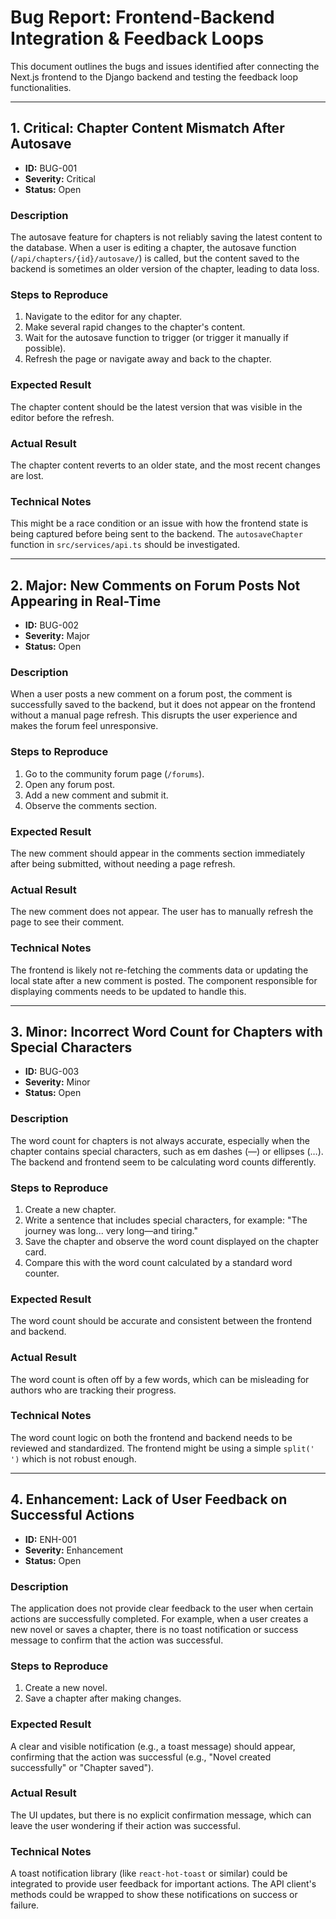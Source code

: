 # Bug Report: Frontend-Backend Integration & Feedback Loops

This document outlines the bugs and issues identified after connecting the Next.js frontend to the Django backend and testing the feedback loop functionalities.

---

## 1. Critical: Chapter Content Mismatch After Autosave

-   **ID:** BUG-001
-   **Severity:** Critical
-   **Status:** Open

### Description

The autosave feature for chapters is not reliably saving the latest content to the database. When a user is editing a chapter, the autosave function (`/api/chapters/{id}/autosave/`) is called, but the content saved to the backend is sometimes an older version of the chapter, leading to data loss.

### Steps to Reproduce

1.  Navigate to the editor for any chapter.
2.  Make several rapid changes to the chapter's content.
3.  Wait for the autosave function to trigger (or trigger it manually if possible).
4.  Refresh the page or navigate away and back to the chapter.

### Expected Result

The chapter content should be the latest version that was visible in the editor before the refresh.

### Actual Result

The chapter content reverts to an older state, and the most recent changes are lost.

### Technical Notes

This might be a race condition or an issue with how the frontend state is being captured before being sent to the backend. The `autosaveChapter` function in `src/services/api.ts` should be investigated.

---

## 2. Major: New Comments on Forum Posts Not Appearing in Real-Time

-   **ID:** BUG-002
-   **Severity:** Major
-   **Status:** Open

### Description

When a user posts a new comment on a forum post, the comment is successfully saved to the backend, but it does not appear on the frontend without a manual page refresh. This disrupts the user experience and makes the forum feel unresponsive.

### Steps to Reproduce

1.  Go to the community forum page (`/forums`).
2.  Open any forum post.
3.  Add a new comment and submit it.
4.  Observe the comments section.

### Expected Result

The new comment should appear in the comments section immediately after being submitted, without needing a page refresh.

### Actual Result

The new comment does not appear. The user has to manually refresh the page to see their comment.

### Technical Notes

The frontend is likely not re-fetching the comments data or updating the local state after a new comment is posted. The component responsible for displaying comments needs to be updated to handle this.

---

## 3. Minor: Incorrect Word Count for Chapters with Special Characters

-   **ID:** BUG-003
-   **Severity:** Minor
-   **Status:** Open

### Description

The word count for chapters is not always accurate, especially when the chapter contains special characters, such as em dashes (—) or ellipses (…). The backend and frontend seem to be calculating word counts differently.

### Steps to Reproduce

1.  Create a new chapter.
2.  Write a sentence that includes special characters, for example: "The journey was long... very long—and tiring."
3.  Save the chapter and observe the word count displayed on the chapter card.
4.  Compare this with the word count calculated by a standard word counter.

### Expected Result

The word count should be accurate and consistent between the frontend and backend.

### Actual Result

The word count is often off by a few words, which can be misleading for authors who are tracking their progress.

### Technical Notes

The word count logic on both the frontend and backend needs to be reviewed and standardized. The frontend might be using a simple `split(' ')` which is not robust enough.

---

## 4. Enhancement: Lack of User Feedback on Successful Actions

-   **ID:** ENH-001
-   **Severity:** Enhancement
-   **Status:** Open

### Description

The application does not provide clear feedback to the user when certain actions are successfully completed. For example, when a user creates a new novel or saves a chapter, there is no toast notification or success message to confirm that the action was successful.

### Steps to Reproduce

1.  Create a new novel.
2.  Save a chapter after making changes.

### Expected Result

A clear and visible notification (e.g., a toast message) should appear, confirming that the action was successful (e.g., "Novel created successfully" or "Chapter saved").

### Actual Result

The UI updates, but there is no explicit confirmation message, which can leave the user wondering if their action was successful.

### Technical Notes

A toast notification library (like `react-hot-toast` or similar) could be integrated to provide user feedback for important actions. The API client's methods could be wrapped to show these notifications on success or failure.
